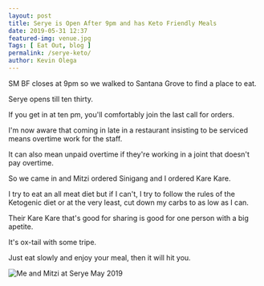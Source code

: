 ```yaml
--- 
layout: post 
title: Serye is Open After 9pm and has Keto Friendly Meals
date: 2019-05-31 12:37
featured-img: venue.jpg
Tags: [ Eat Out, blog ]
permalink: /serye-keto/ 
author: Kevin Olega 
--- 
```

SM BF closes at 9pm so we walked to Santana Grove to find a place to eat.

Serye opens till ten thirty.

If you get in at ten pm, you'll comfortably join the last call for orders.

I'm now aware that coming in late in a restaurant insisting to be serviced means overtime work for the staff.

It can also mean unpaid overtime if they're working in a joint that doesn't pay overtime.

So we came in and Mitzi ordered Sinigang and I ordered Kare Kare.

I try to eat an all meat diet but if I can't, I try to follow the rules of the Ketogenic diet or at the very least, cut down my carbs to as low as I can.

Their Kare Kare that's good for sharing is good for one person with a big apetite.

It's ox-tail with some tripe.

Just eat slowly and enjoy your meal, then it will hit you.

![Me and Mitzi at Serye May 2019](http://philippineislandliving.com/images/venue.jpg)